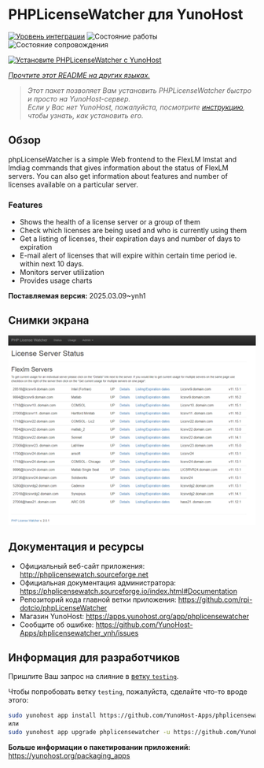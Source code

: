 <!--
Важно: этот README был автоматически сгенерирован <https://github.com/YunoHost/apps/tree/master/tools/readme_generator>
Он НЕ ДОЛЖЕН редактироваться вручную.
-->

# PHPLicenseWatcher для YunoHost

[![Уровень интеграции](https://apps.yunohost.org/badge/integration/phplicensewatcher)](https://ci-apps.yunohost.org/ci/apps/phplicensewatcher/)
![Состояние работы](https://apps.yunohost.org/badge/state/phplicensewatcher)
![Состояние сопровождения](https://apps.yunohost.org/badge/maintained/phplicensewatcher)

[![Установите PHPLicenseWatcher с YunoHost](https://install-app.yunohost.org/install-with-yunohost.svg)](https://install-app.yunohost.org/?app=phplicensewatcher)

*[Прочтите этот README на других языках.](./ALL_README.md)*

> *Этот пакет позволяет Вам установить PHPLicenseWatcher быстро и просто на YunoHost-сервер.*  
> *Если у Вас нет YunoHost, пожалуйста, посмотрите [инструкцию](https://yunohost.org/install), чтобы узнать, как установить его.*

## Обзор

phpLicenseWatcher is a simple Web frontend to the FlexLM lmstat and lmdiag commands that gives information about the status of FlexLM servers. You can also get information about features and number of licenses available on a particular server.

### Features

- Shows the health of a license server or a group of them
- Check which licenses are being used and who is currently using them
- Get a listing of licenses, their expiration days and number of days to expiration
- E-mail alert of licenses that will expire within certain time period ie. within next 10 days.
- Monitors server utilization
- Provides usage charts


**Поставляемая версия:** 2025.03.09~ynh1

## Снимки экрана

![Снимок экрана PHPLicenseWatcher](./doc/screenshots/screenshot1.png)

## Документация и ресурсы

- Официальный веб-сайт приложения: <http://phplicensewatch.sourceforge.net>
- Официальная документация администратора: <https://phplicensewatch.sourceforge.io/index.html#Documentation>
- Репозиторий кода главной ветки приложения: <https://github.com/rpi-dotcio/phpLicenseWatcher>
- Магазин YunoHost: <https://apps.yunohost.org/app/phplicensewatcher>
- Сообщите об ошибке: <https://github.com/YunoHost-Apps/phplicensewatcher_ynh/issues>

## Информация для разработчиков

Пришлите Ваш запрос на слияние в [ветку `testing`](https://github.com/YunoHost-Apps/phplicensewatcher_ynh/tree/testing).

Чтобы попробовать ветку `testing`, пожалуйста, сделайте что-то вроде этого:

```bash
sudo yunohost app install https://github.com/YunoHost-Apps/phplicensewatcher_ynh/tree/testing --debug
или
sudo yunohost app upgrade phplicensewatcher -u https://github.com/YunoHost-Apps/phplicensewatcher_ynh/tree/testing --debug
```

**Больше информации о пакетировании приложений:** <https://yunohost.org/packaging_apps>
